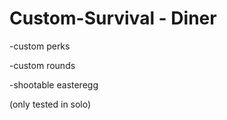 # Custom-Survival - Diner

-custom perks

-custom rounds

-shootable easteregg


(only tested in solo)
